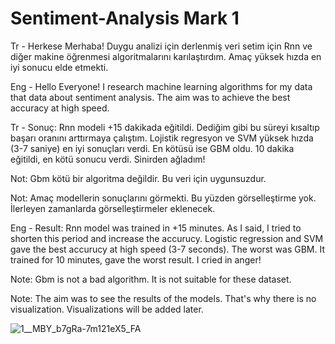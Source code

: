 # Sentiment-Analysis Mark 1
Tr - Herkese Merhaba! Duygu analizi için derlenmiş veri setim için Rnn ve diğer makine öğrenmesi algoritmalarını karılaştırdım. Amaç yüksek hızda en iyi sonucu elde etmekti.

Eng - Hello Everyone! I research machine learning algorithms for my data that data about sentiment analysis. The aim was to achieve the best accuracy at high speed.


Tr - Sonuç: Rnn modeli +15 dakikada eğitildi. Dediğim gibi bu süreyi kısaltıp başarı oranını arttırmaya çalıştım. Lojistik regresyon ve SVM yüksek hızda (3-7 saniye) en iyi sonuçları verdi. En kötüsü ise GBM oldu. 10 dakika eğitildi, en kötü sonucu verdi. Sinirden ağladım!

Not: Gbm kötü bir algoritma değildir. Bu veri için uygunsuzdur.

Not: Amaç modellerin sonuçlarını görmekti. Bu yüzden görselleştirme yok. İlerleyen zamanlarda görselleştirmeler eklenecek.


Eng - Result: Rnn model was trained in +15 minutes. As I said, I tried to shorten this period and increase the accurucy. Logistic regression and SVM gave the best accurucy at high speed (3-7 seconds). The worst was GBM. It trained for 10 minutes, gave the worst result. I cried in anger!

Note: Gbm is not a bad algorithm. It is not suitable for these dataset.

Note: The aim was to see the results of the models. That's why there is no visualization. Visualizations will be added later.

![1__MBY_b7gRa-7m121eX5_FA](https://user-images.githubusercontent.com/44001855/119272668-c1fc4980-bc0f-11eb-92bd-27c34d805d3b.png)
